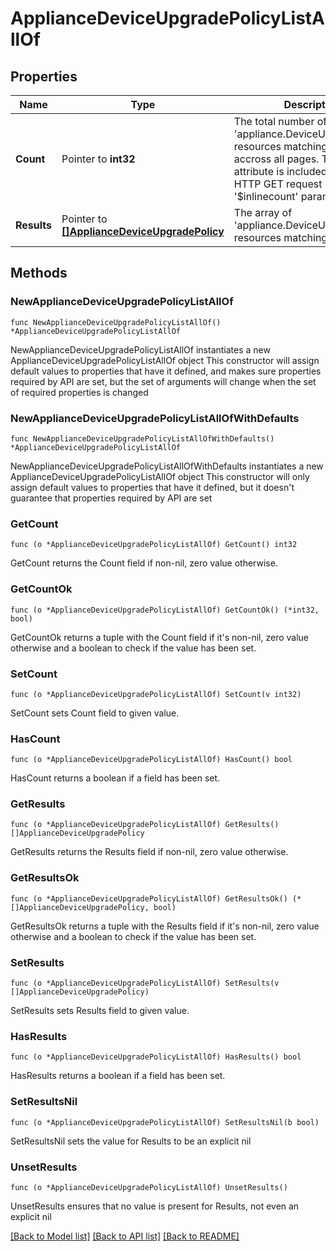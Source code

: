 # ApplianceDeviceUpgradePolicyListAllOf

## Properties

Name | Type | Description | Notes
------------ | ------------- | ------------- | -------------
**Count** | Pointer to **int32** | The total number of &#39;appliance.DeviceUpgradePolicy&#39; resources matching the request, accross all pages. The &#39;Count&#39; attribute is included when the HTTP GET request includes the &#39;$inlinecount&#39; parameter. | [optional] 
**Results** | Pointer to [**[]ApplianceDeviceUpgradePolicy**](ApplianceDeviceUpgradePolicy.md) | The array of &#39;appliance.DeviceUpgradePolicy&#39; resources matching the request. | [optional] 

## Methods

### NewApplianceDeviceUpgradePolicyListAllOf

`func NewApplianceDeviceUpgradePolicyListAllOf() *ApplianceDeviceUpgradePolicyListAllOf`

NewApplianceDeviceUpgradePolicyListAllOf instantiates a new ApplianceDeviceUpgradePolicyListAllOf object
This constructor will assign default values to properties that have it defined,
and makes sure properties required by API are set, but the set of arguments
will change when the set of required properties is changed

### NewApplianceDeviceUpgradePolicyListAllOfWithDefaults

`func NewApplianceDeviceUpgradePolicyListAllOfWithDefaults() *ApplianceDeviceUpgradePolicyListAllOf`

NewApplianceDeviceUpgradePolicyListAllOfWithDefaults instantiates a new ApplianceDeviceUpgradePolicyListAllOf object
This constructor will only assign default values to properties that have it defined,
but it doesn't guarantee that properties required by API are set

### GetCount

`func (o *ApplianceDeviceUpgradePolicyListAllOf) GetCount() int32`

GetCount returns the Count field if non-nil, zero value otherwise.

### GetCountOk

`func (o *ApplianceDeviceUpgradePolicyListAllOf) GetCountOk() (*int32, bool)`

GetCountOk returns a tuple with the Count field if it's non-nil, zero value otherwise
and a boolean to check if the value has been set.

### SetCount

`func (o *ApplianceDeviceUpgradePolicyListAllOf) SetCount(v int32)`

SetCount sets Count field to given value.

### HasCount

`func (o *ApplianceDeviceUpgradePolicyListAllOf) HasCount() bool`

HasCount returns a boolean if a field has been set.

### GetResults

`func (o *ApplianceDeviceUpgradePolicyListAllOf) GetResults() []ApplianceDeviceUpgradePolicy`

GetResults returns the Results field if non-nil, zero value otherwise.

### GetResultsOk

`func (o *ApplianceDeviceUpgradePolicyListAllOf) GetResultsOk() (*[]ApplianceDeviceUpgradePolicy, bool)`

GetResultsOk returns a tuple with the Results field if it's non-nil, zero value otherwise
and a boolean to check if the value has been set.

### SetResults

`func (o *ApplianceDeviceUpgradePolicyListAllOf) SetResults(v []ApplianceDeviceUpgradePolicy)`

SetResults sets Results field to given value.

### HasResults

`func (o *ApplianceDeviceUpgradePolicyListAllOf) HasResults() bool`

HasResults returns a boolean if a field has been set.

### SetResultsNil

`func (o *ApplianceDeviceUpgradePolicyListAllOf) SetResultsNil(b bool)`

 SetResultsNil sets the value for Results to be an explicit nil

### UnsetResults
`func (o *ApplianceDeviceUpgradePolicyListAllOf) UnsetResults()`

UnsetResults ensures that no value is present for Results, not even an explicit nil

[[Back to Model list]](../README.md#documentation-for-models) [[Back to API list]](../README.md#documentation-for-api-endpoints) [[Back to README]](../README.md)


